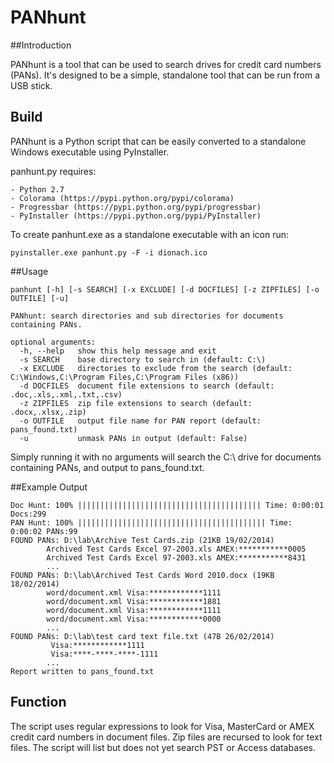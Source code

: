 PANhunt
========

##Introduction

PANhunt is a tool that can be used to search drives for credit card numbers (PANs). It's designed to be a simple, standalone tool that can be run from a USB stick.

## Build

PANhunt is a Python script that can be easily converted to a standalone Windows executable using PyInstaller.

panhunt.py requires:

	- Python 2.7
	- Colorama (https://pypi.python.org/pypi/colorama)
	- Progressbar (https://pypi.python.org/pypi/progressbar)
	- PyInstaller (https://pypi.python.org/pypi/PyInstaller)

To create panhunt.exe as a standalone executable with an icon run:

```
pyinstaller.exe panhunt.py -F -i dionach.ico
```	

##Usage

```
panhunt [-h] [-s SEARCH] [-x EXCLUDE] [-d DOCFILES] [-z ZIPFILES] [-o OUTFILE] [-u]

PANhunt: search directories and sub directories for documents containing PANs.

optional arguments:
  -h, --help   show this help message and exit
  -s SEARCH    base directory to search in (default: C:\)
  -x EXCLUDE   directories to exclude from the search (default: C:\Windows,C:\Program Files,C:\Program Files (x86))
  -d DOCFILES  document file extensions to search (default: .doc,.xls,.xml,.txt,.csv)
  -z ZIPFILES  zip file extensions to search (default: .docx,.xlsx,.zip)
  -o OUTFILE   output file name for PAN report (default: pans_found.txt)
  -u           unmask PANs in output (default: False)
```

Simply running it with no arguments will search the C:\ drive for documents containing PANs, and output to pans_found.txt.

##Example Output

```
Doc Hunt: 100% ||||||||||||||||||||||||||||||||||||||||| Time: 0:00:01 Docs:299
PAN Hunt: 100% |||||||||||||||||||||||||||||||||||||||||| Time: 0:00:02 PANs:99
FOUND PANs: D:\lab\Archive Test Cards.zip (21KB 19/02/2014)
        Archived Test Cards Excel 97-2003.xls AMEX:***********0005
        Archived Test Cards Excel 97-2003.xls AMEX:***********8431
		...
FOUND PANs: D:\lab\Archived Test Cards Word 2010.docx (19KB 18/02/2014)
        word/document.xml Visa:************1111
        word/document.xml Visa:************1881
        word/document.xml Visa:************1111
        word/document.xml Visa:************0000
		...
FOUND PANs: D:\lab\test card text file.txt (47B 26/02/2014)
         Visa:************1111
         Visa:****-****-****-1111
		...
Report written to pans_found.txt
```

## Function

The script uses regular expressions to look for Visa, MasterCard or AMEX credit card numbers in document files. Zip files are recursed to look for text files. The script will list but does not yet search PST or Access databases.

